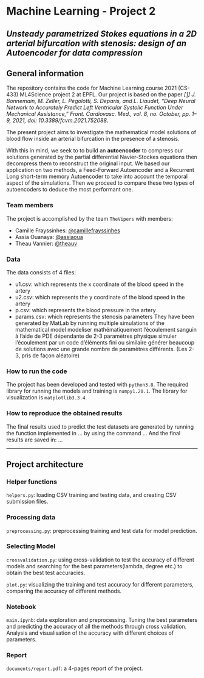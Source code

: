 # Machine Learning - Project 2 

## *Unsteady parametrized Stokes equations in a 2D arterial bifurcation with stenosis: design of an Autoencoder for data compression*

## General information 

The repository contains the code for Machine Learning course 2021 (CS-433) ML4Science project 2 at EPFL. Our project is based on the paper _[[1](https://doi.org/10.3389/fcvm.2021.752088)] J. Bonnemain, M. Zeller, L. Pegolotti, S. Deparis, and L. Liaudet, “Deep Neural Network to Accurately Predict Left Ventricular Systolic Function Under Mechanical Assistance,” Front. Cardiovasc. Med., vol. 8, no. October, pp. 1–9, 2021, doi: 10.3389/fcvm.2021.752088_.   

The present project aims to investigate the mathematical model solutions of blood flow inside an arterial bifurcation in the presence of a stenosis. 

With this in mind, we seek to to build an __autoencoder__ to compress our solutions generated by the partial differential Navier-Stockes equations then decompress them to reconstruct the original input. We based our application on two methods, a Feed-Forward Autoencoder and a Recurrent Long short-term memory Autoencoder to take into account the temporal aspect of the simulations. Then we proceed to compare these two types of autoencoders to deduce the most performant one. 

### Team members
The project is accomplished by the team `TheVipers` with members:

- Camille Frayssinhes: [@camillefrayssinhes](https://github.com/camillefrayssinhes)
- Assia Ouanaya: [@assiaoua](https://github.com/assiaoua)
- Theau Vannier: [@theauv](https://github.com/theauv)

### Data
The data consists of 4 files: 
- u1.csv: which represents the x coordinate of the blood speed in the artery
- u2.csv: which represents the y coordinate of the blood speed in the artery
- p.csv: which represents the blood pressure in the artery
- params.csv: which represents the stenosis parameters
They have been generated by MatLab by running multiple simulations of the mathematical model 
modeliser mathématiquement l’écoulement sanguin à l’aide de PDE dépendante de 2-3 paramètres physique
simuler l’écoulement par un code d’éléments fini ou similaire
générer beaucoup de solutions avec une grande nombre de paramètres différents. (Les 2-3, pris de façon aléatoire)

### How to run the code
The project has been developed and tested with `python3.8`.
The required library for running the models and training is `numpy1.20.1`.
The library for visualization is `matplotlib3.3.4`.

### How to reproduce the obtained results

The final results used to predict the test datasets are generated by running the function implemented in ... by using the command ...
And the final results are saved in: ...

***
## Project architecture

### Helper functions

`helpers.py`: loading CSV training and testing data, and creating CSV submission files.

### Processing data 

`preprocessing.py`: preprocessing training and test data for model prediction.


### Selecting Model

`crossvalidation.py`: using cross-validation to test the accuracy of different models and searching for the best parameters(lambda, degree etc.) to obtain the best test accuracies.

`plot.py`: visualizing the training and test accuracy for different parameters, comparing the accuracy of different methods.

### Notebook

`main.ipynb`: data exploration and preprocessing. Tuning the best parameters and predicting the accuracy of all the methods through cross validation. Analysis and visualisation of the accuracy with different choices of parameters.



### Report

`documents/report.pdf`: a 4-pages report of the project.



